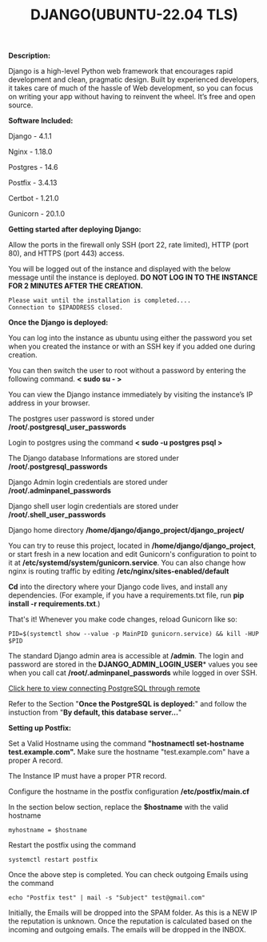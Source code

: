 ﻿---
title: DJANGO(UBUNTU-22.04 TLS)
sidebar_label: DJANGO
---

**Description:**

Django is a high-level Python web framework that encourages rapid development and clean, pragmatic design. Built by experienced developers, it takes care of much of the hassle of Web development, so you can focus on writing your app without having to reinvent the wheel. It’s free and open source.

**Software Included:**

Django - 4.1.1

Nginx - 1.18.0

Postgres - 14.6

Postfix - 3.4.13

Certbot - 1.21.0

Gunicorn - 20.1.0

**Getting started after deploying Django:**

 Allow the ports in the firewall only SSH (port 22, rate limited), HTTP (port 80), and HTTPS (port 443) access.

 You will be logged out of the instance and displayed with the below message until the instance is deployed. **DO NOT LOG IN TO THE INSTANCE FOR 2 MINUTES AFTER THE CREATION.**
~~~
Please wait until the installation is completed....
Connection to $IPADDRESS closed.
~~~

**Once the Django is deployed:**

 You can log into the instance as ubuntu using either the password you set when you created the instance or with an SSH key if you added one during creation.

 You can then switch the user to root without a password by entering the following command. **< sudo su - >**

 You can view the Django instance immediately by visiting the instance’s IP address in your browser.

 The postgres user password is stored under  **/root/.postgresql_user_passwords**

 Login to postgres using the command **< sudo -u postgres psql >**

 The Django database Informations are stored under **/root/.postgresql_passwords**

 Django Admin login credentials are stored under **/root/.adminpanel_passwords**

 Django shell user login credentials are stored under **/root/.shell_user_passwords**

 Django home directory **/home/django/django_project/django_project/**

 You can try to reuse this project, located in **/home/django/django_project**, or start fresh in a new location and edit Gunicorn's configuration to point to it at **/etc/systemd/system/gunicorn.service**. You can also change how nginx is routing traffic by editing **/etc/nginx/sites-enabled/default**

 **Cd** into the directory where your Django code lives, and install any dependencies. (For example, if you have a requirements.txt file, run **pip install -r requirements.txt**.)

That's it! Whenever you make code changes, reload Gunicorn like so:
~~~
PID=$(systemctl show --value -p MainPID gunicorn.service) && kill -HUP $PID
~~~

 The standard Django admin area is accessible at **/admin**. The login and password are stored in the **DJANGO_ADMIN_LOGIN_USER*** values you see when you call cat **/root/.adminpanel_passwords** while logged in over SSH.

 [Click here to view connecting PostgreSQL through remote](http://docs2.stackbill.com/docs/3.0.0/marketplace-docs/database/POSTGRESQL)

 Refer to the Section "**Once the PostgreSQL is deployed:**" and follow the instuction from "**By default, this database server...**"

**Setting up Postfix:**

 Set a Valid Hostname using the command **"hostnamectl set-hostname test.example.com".** Make sure the hostname "test.example.com" have a proper A record.

 The Instance IP must have a proper PTR record.

 Configure the hostname in the postfix configuration **/etc/postfix/main.cf**

In the section below section, replace the **$hostname** with the valid hostname
~~~
myhostname = $hostname
~~~

 Restart the postfix using the command
~~~
systemctl restart postfix
~~~

 Once the above step is completed. You can check outgoing Emails using the command
~~~
echo "Postfix test" | mail -s "Subject" test@gmail.com"
~~~

Initially, the Emails will be dropped into the SPAM folder. As this is a NEW IP the reputation is unknown. Once the reputation is calculated based on the incoming and outgoing emails. The emails will be dropped in the INBOX.
